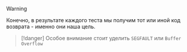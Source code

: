 
> [!warning] 
> Конечно, в результате каждого теста мы получим тот или иной код возврата - именно они наша цель.

> [!danger] 
> Особое внимание стоит уделить `SEGFAULT` или `Buffer Overflow`




